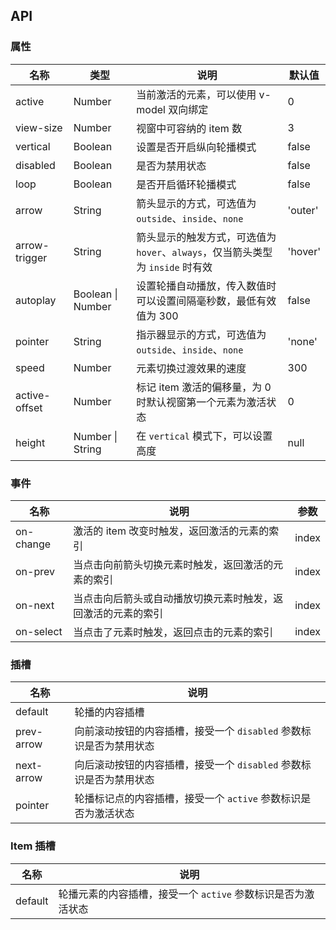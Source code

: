 ## API

### 属性

| 名称          | 类型              | 说明                                                                           | 默认值  |
| ------------- | ----------------- | ------------------------------------------------------------------------------ | ------- |
| active        | Number            | 当前激活的元素，可以使用 v-model 双向绑定                                      | 0       |
| view-size     | Number            | 视窗中可容纳的 item 数                                                         | 3       |
| vertical      | Boolean           | 设置是否开启纵向轮播模式                                                       | false   |
| disabled      | Boolean           | 是否为禁用状态                                                                 | false   |
| loop          | Boolean           | 是否开启循环轮播模式                                                           | false   |
| arrow         | String            | 箭头显示的方式，可选值为 `outside`、`inside`、`none`                           | 'outer' |
| arrow-trigger | String            | 箭头显示的触发方式，可选值为 `hover`、`always`，仅当箭头类型为 `inside` 时有效 | 'hover' |
| autoplay      | Boolean \| Number | 设置轮播自动播放，传入数值时可以设置间隔毫秒数，最低有效值为 300               | false   |
| pointer       | String            | 指示器显示的方式，可选值为 `outside`、`inside`、`none`                         | 'none'  |
| speed         | Number            | 元素切换过渡效果的速度                                                         | 300     |
| active-offset | Number            | 标记 item 激活的偏移量，为 0 时默认视窗第一个元素为激活状态                    | 0       |
| height        | Number \| String  | 在 `vertical` 模式下，可以设置高度                                             | null    |

### 事件

| 名称      | 说明                                                         | 参数  |
| --------- | ------------------------------------------------------------ | ----- |
| on-change | 激活的 item 改变时触发，返回激活的元素的索引                 | index |
| on-prev   | 当点击向前箭头切换元素时触发，返回激活的元素的索引           | index |
| on-next   | 当点击向后箭头或自动播放切换元素时触发，返回激活的元素的索引 | index |
| on-select | 当点击了元素时触发，返回点击的元素的索引                     | index |

### 插槽

| 名称       | 说明                                                               |
| ---------- | ------------------------------------------------------------------ |
| default    | 轮播的内容插槽                                                     |
| prev-arrow | 向前滚动按钮的内容插槽，接受一个 `disabled` 参数标识是否为禁用状态 |
| next-arrow | 向后滚动按钮的内容插槽，接受一个 `disabled` 参数标识是否为禁用状态 |
| pointer    | 轮播标记点的内容插槽，接受一个 `active` 参数标识是否为激活状态     |

### Item 插槽

| 名称    | 说明                                                         |
| ------- | ------------------------------------------------------------ |
| default | 轮播元素的内容插槽，接受一个 `active` 参数标识是否为激活状态 |

